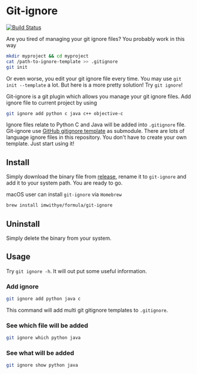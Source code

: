 Git-ignore
===
[![Build Status](https://travis-ci.org/imwithye/gitignore.svg?branch=master)](https://travis-ci.org/imwithye/gitignore)

Are you tired of managing your git ignore files? You probably work in this way

```Bash
mkdir myproject && cd myproject
cat /path-to-ignore-template >> .gitignore
git init
```

Or even worse, you edit your git ignore file every time. You may use `git init --template` a lot. But here is a more pretty solution! Try `git ignore`!

Git-ignore is a git plugin which allows you manage your git ignore files. Add ignore file to current project by using

```Bash
git ignore add python c java c++ objective-c
```

Ignore files relate to Python C and Java will be added into `.gitignore` file. Git-ignore use [GitHub gitignore template](http://github.com/github/gitignore) as submodule. There are lots of language ignore files in this repository. You don't  have to create your own template. Just start using it!

## Install

Simply download the binary file from [release](https://github.com/imwithye/gitignore/releases), rename it to `git-ignore` and add it to your system path. You are ready to go.

macOS user can install `git-ignore` via `Homebrew`
```bash
brew install imwithye/formula/git-ignore
```

## Uninstall

Simply delete the binary from your system.

## Usage

Try `git ignore -h`. It will out put some useful information.

### Add ignore

```Bash
git ignore add python java c
```

This command will add multi git gitignore templates to `.gitignore`.

### See which file will be added

```Bash
git ignore which python java
```

### See what will be added

```Bash
git ignore show python java
```
